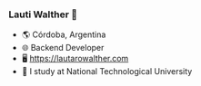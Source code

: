 ### Lauti Walther 👋

 - 🌎 Córdoba, Argentina
 - 🌐 Backend Developer
 - 🖥 https://lautarowalther.com
 - 🏫 I study at National Technological University

<!--
**LautiWalther/LautiWalther** is a ✨ _special_ ✨ repository because its `README.md` (this file) appears on your GitHub profile.

Here are some ideas to get you started:

- 🔭 I’m currently working on ...
- 🌱 I’m currently learning ...
- 👯 I’m looking to collaborate on ...
- 🤔 I’m looking for help with ...
- 💬 Ask me about ...
- 📫 How to reach me: ...
- 😄 Pronouns: ...
- ⚡ Fun fact: ...
-->
